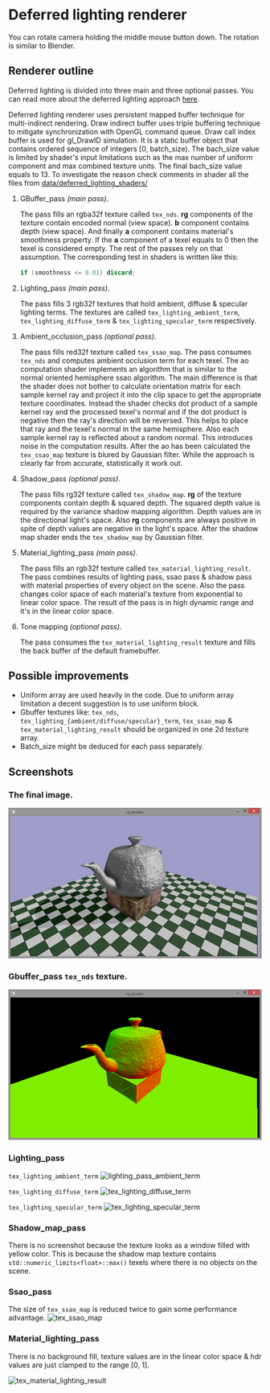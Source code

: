 # Deferred lighting renderer
You can rotate camera holding the middle mouse button down. The rotation is similar to Blender.

## Renderer outline
Deferred lighting is divided into three main and three optional passes. You can read more about the deferred lighting approach [here](http://www.realtimerendering.com/blog/deferred-lighting-approaches/).

Deferred lighting renderer uses persistent mapped buffer technique for multi-indirect rendering. Draw indirect buffer uses triple buffering technique to mitigate synchronization with OpenGL command queue. Draw call index buffer is used for gl_DrawID simulation. It is a static buffer object that contains ordered sequence of integers [0, batch_size). The bach_size value is limited by shader's input limitations such as the max number of uniform component and max combined texture units. The final bach_size value equals to 13. To investigate the reason check comments in shader all the files from [data/deferred_lighting_shaders/](../../../data/deferred_lighting_shaders/)

1. GBuffer_pass _(main pass)_.

	The pass fills an rgba32f texture called ```tex_nds```. **rg** components of the texture contain encoded normal (view space). **b** component contains depth (view space). And finally **a** component contains material's smoothness property.
	If the **a** component of a texel equals to 0 then the texel is considered empty. The rest of the passes rely on that assumption. The corresponding test in shaders is written like this:
	```glsl
	if (smoothness <= 0.01) discard;
	```

2. Lighting_pass _(main pass)_.

	The pass fills 3 rgb32f textures that hold ambient,  diffuse & specular lighting terms. The textures are called ```tex_lighting_ambient_term```, ```tex_lighting_diffuse_term``` & ```tex_lighting_specular_term``` respectively.
	
3. Ambient_occlusion_pass _(optional pass)_.

	The pass fills red32f texture called ```tex_ssao_map```. The pass consumes ```tex_nds``` and computes ambient occlusion term for each texel. The ao computation shader implements an algorithm that is similar to the normal oriented hemisphere ssao algorithm. The main difference is that the shader does not bother to calculate orientation matrix for each sample kernel ray and project it into the clip space to get the appropriate texture coordinates. Instead the shader checks dot product of a sample kernel ray and the processed texel's normal and if the dot product is negative then the ray's direction will be reversed. This helps to place that ray and the texel's normal in the same hemisphere. Also each sample kernel ray is reflected about a random normal. This introduces noise in the computation results. After the ao has been calculated the ```tex_ssao_map``` texture is blured by Gaussian filter. While the approach is clearly far from accurate, statistically it work out.
 
4. Shadow_pass _(optional pass)_.
	
	The pass fills rg32f texture called ```tex_shadow_map```. **rg** of the texture components contain depth & squared depth. The squared depth value is required by the variance shadow mapping algorithm. Depth values are in the directional light's space. Also **rg** components are always positive in spite of depth values are negative in the light's space. After the shadow map shader ends the ```tex_shadow_map``` by Gaussian filter.
 
5. Material_lighting_pass _(main pass)_.

	The pass fills an rgb32f texture called ```tex_material_lighting_result```.	The pass combines results of lighting pass, ssao pass & shadow pass with material properties of every object on the scene. Also the pass changes color space of each material's texture from exponential to linear color space. The result of the pass is in high dynamic range and it's in the linear color space. 

6. Tone mapping _(optional pass)_.
	
	The pass consumes the ```tex_material_lighting_result``` texture and fills the back buffer of the default framebuffer.

## Possible improvements

- Uniform array are used heavily in the code. Due to uniform array limitation a decent suggestion is to use uniform block.
- Gbuffer textures like: ```tex_nds```, ```tex_lighting_{ambient/diffuse/specular}_term```, ```tex_ssao_map``` & ```tex_material_lighting_result``` should be organized in one 2d texture array.
- Batch_size might be deduced for each pass separately.

## Screenshots

### The final image.

![The final image](../../../screenshots/deferred_lighting_renderer/0_final_ldr.png)

### Gbuffer_pass ```tex_nds``` texture.

![gbuffer_pass](../../../screenshots/deferred_lighting_renderer/1_gbuffer_pass.png)

### Lighting_pass

```tex_lighting_ambient_term```
![lighting_pass_ambient_term](../../../screenshots/deferred_lighting_renderer/2_1_lighting_pass_ambient_term.png)

```tex_lighting_diffuse_term```
![tex_lighting_diffuse_term](../../../screenshots/deferred_lighting_renderer/2_2_lighting_pass_diffuse_term.png)

```tex_lighting_specular_term```
![tex_lighting_specular_term](../../../screenshots/deferred_lighting_renderer/2_3_lighting_pass_specular_term.png)

### Shadow_map_pass

There is no screenshot because the texture looks as a window filled with yellow color. This is because the shadow map texture
contains ```std::numeric_limits<float>::max()``` texels where there is no objects on the scene.

### Ssao_pass

The size of ```tex_ssao_map``` is reduced twice to gain some performance advantage.
![tex_ssao_map](../../../screenshots/deferred_lighting_renderer/4_ssao_pass.png)

### Material_lighting_pass

There is no background fill, texture values are in the linear color space & hdr values are just clamped to the range [0, 1].

![tex_material_lighting_result](../../../screenshots/deferred_lighting_renderer/5_material_lighting_pass.png)